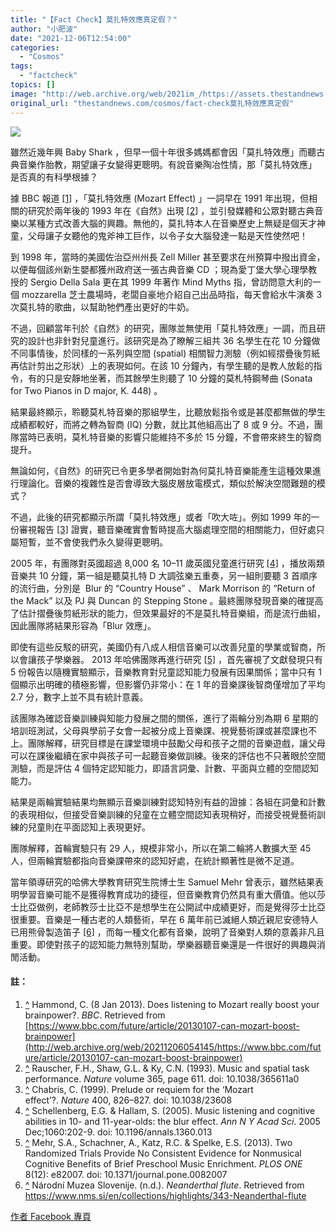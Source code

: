 ```yaml
---
title: "【Fact Check】莫扎特效應真定假？"
author: "小肥波"
date: "2021-12-06T12:54:00"
categories:
  - "Cosmos"
tags:
  - "factcheck"
topics: []
image: "http://web.archive.org/web/2021im_/https://assets.thestandnews.com/media/photos/Vector_Smart_Object_NjL9o3a.png"
original_url: "thestandnews.com/cosmos/fact-check莫扎特效應真定假"
---
```

![](http://web.archive.org/web/2021im_/https://assets.thestandnews.com/media/photos/Vector_Smart_Object_NjL9o3a.png)

雖然近幾年興 Baby Shark ，但早一個十年很多媽媽都會因「莫扎特效應」而聽古典音樂作胎教，期望讓子女變得更聰明。有說音樂陶冶性情，那「莫扎特效應」 是否真的有科學根據？

據 BBC 報道 [\[1\]](#footnote-1) ，「莫扎特效應 (Mozart Effect) 」一詞早在 1991 年出現，但相關的研究於兩年後的 1993 年在《自然》出現 [\[2\]](#footnote-2) ，並引發媒體和公眾對聽古典音樂以某種方式改善大腦的興趣。無他的，莫扎特本人在音樂歷史上無疑是個天才神童，父母讓子女聽他的鬼斧神工巨作，以令子女大腦發達一點是天性使然吧！

到 1998 年，當時的美國佐治亞州州長 Zell Miller 甚至要求在州預算中撥出資金，以便每個該州新生嬰都獲州政府送一張古典音樂 CD ；現為愛丁堡大學心理學教授的 Sergio Della Sala 更在其 1999 年著作 Mind Myths 指，曾訪問意大利的一個 mozzarella 芝士農場時，老闆自豪地介紹自己出品時指，每天會給水牛演奏 3 次莫扎特的歌曲，以幫助牠們產出更好的牛奶。

不過，回顧當年刊於《自然》的研究，團隊並無使用「莫扎特效應」一調，而且研究的設計也非針對兒童進行。該研究是為了瞭解三組共 36 名學生在花 10 分鐘做不同事情後，於同樣的一系列與空間 (spatial) 相關智力測驗（例如經摺疊後剪紙再估計剪出之形狀）上的表現如何。在該 10 分鐘內，有學生聽的是教人放鬆的指令，有的只是安靜地坐著，而其餘學生則聽了 10 分鐘的莫札特鋼琴曲 (Sonata for Two Pianos in D major, K. 448) 。

結果最終顯示，聆聽莫札特音樂的那組學生，比聽放鬆指令或是甚麼都無做的學生成績都較好，而將之轉為智商 (IQ) 分數，就比其他組高出了 8 或 9 分。不過，團隊當時已表明，莫札特音樂的影響只能維持不多於 15 分鐘，不會帶來終生的智商提升。

無論如何，《自然》的研究已令更多學者開始對為何莫扎特音樂能產生這種效果進行理論化。音樂的複雜性是否會導致大腦皮層放電模式，類似於解決空間難題的模式？

不過，此後的研究都顯示所謂「莫扎特效應」或者「吹大咗」。例如 1999 年的一份審視報告 [\[3\]](#footnote-3) 證實，聽音樂確實會暫時提高大腦處理空間的相關能力，但好處只屬短暫，並不會使我們永久變得更聰明。

2005 年，有團隊對英國超過 8,000 名 10–11 歲英國兒童進行研究 [\[4\]](#footnote-4) ，播放兩類音樂共 10 分鐘，第一組是聽莫扎特 D 大調弦樂五重奏，另一組則要聽 3 首順序的流行曲，分別是  Blur 的 “Country House” 、 Mark Morrison 的 “Return of the Mack” 以及 PJ 與 Duncan 的 Stepping Stone 。最終團隊發現音樂的確提高了估計摺疊後剪紙形狀的能力，但效果最好的不是莫扎特音樂組，而是流行曲組，因此團隊將結果形容為「Blur 效應」。

即使有這些反駁的研究，美國仍有八成人相信音樂可以改善兒童的學業或智商，所以會讓孩子學樂器。 2013 年哈佛團隊再進行研究 [\[5\]](#footnote-5) ，首先審視了文獻發現只有 5 份報告以隨機實驗顯示，音樂教育對兒童認知能力發展有因果關係；當中只有 1 個顯示出明確的積極影響，但影響仍非常小：在 1 年的音樂課後智商僅增加了平均 2.7 分，數字上並不具有統計意義。

該團隊為確認音樂訓練與知能力發展之間的關係，進行了兩輪分別為期 6 星期的培訓班測試，父母與學前子女會一起被分成上音樂課、視覺藝術課或甚麼課也不上。團隊解釋，研究目標是在課堂環境中鼓勵父母和孩子之間的音樂遊戲，讓父母可以在課後繼續在家中與孩子可一起聽音樂做訓練。後來的評估也不只著眼於空間測驗，而是評估 4 個特定認知能力，即語言詞彙、計數、平面與立體的空間認知能力。

結果是兩輪實驗結果均無顯示音樂訓練對認知特別有益的證據：各組在詞彙和計數的表現相似，但接受音樂訓練的兒童在立體空間認知表現稍好，而接受視覺藝術訓練的兒童則在平面認知上表現更好。

團隊解釋，首輪實驗只有 29 人，規模非常小，所以在第二輪將人數擴大至 45 人，但兩輪實驗都指向音樂課帶來的認知好處，在統計顯著性是微不足道。

當年領導研究的哈佛大學教育研究生院博士生 Samuel Mehr 曾表示，雖然結果表明學習音樂可能不是獲得教育成功的捷徑，但音樂教育仍然具有重大價值。他以莎士比亞做例，老師教莎士比亞不是想學生在公開試中成績更好，而是覺得莎士比亞很重要。音樂是一種古老的人類藝術，早在 6 萬年前已滅絕人類近親尼安德特人已用熊骨製造笛子 [\[6\]](#footnote-6) ，而每一種文化都有音樂，說明了音樂對人類的意義非凡且重要。即使對孩子的認知能力無特別幫助，學樂器聽音樂還是一件很好的興趣與消閒活動。

#### 註：

1.  [^](#footnote-marker-1-1) Hammond, C. (8 Jan 2013). Does listening to Mozart really boost your brainpower?. _BBC_. Retrieved from [https://www.bbc.com/future/article/20130107-can-mozart-boost-brainpower](http://web.archive.org/web/20211206054145/https://www.bbc.com/future/article/20130107-can-mozart-boost-brainpower)
2.  [^](#footnote-marker-2-1) Rauscher, F.H., Shaw, G.L. & Ky, C.N. (1993). Music and spatial task performance. _Nature_ volume 365, page 611. doi: 10.1038/365611a0
3.  [^](#footnote-marker-3-1) Chabris, C. (1999). Prelude or requiem for the ‘Mozart effect’?. _Nature_ 400, 826–827. doi: 10.1038/23608
4.  [^](#footnote-marker-4-1) Schellenberg, E.G. & Hallam, S. (2005). Music listening and cognitive abilities in 10- and 11-year-olds: the blur effect. _Ann N Y Acad Sci_. 2005 Dec;1060:202-9. doi: 10.1196/annals.1360.013
5.  [^](#footnote-marker-5-1) Mehr, S.A., Schachner, A., Katz, R.C. & Spelke, E.S. (2013). Two Randomized Trials Provide No Consistent Evidence for Nonmusical Cognitive Benefits of Brief Preschool Music Enrichment. _PLOS ONE_ 8(12): e82007. doi: 10.1371/journal.pone.0082007
6.  [^](#footnote-marker-6-1) Národní Muzea Slovenije. (n.d.). _Neanderthal flute_. Retrieved from https://www.nms.si/en/collections/highlights/343-Neanderthal-flute

[作者 Facebook 專頁](http://web.archive.org/web/20211206054145/https://www.facebook.com/siufeiball)